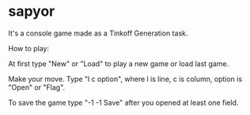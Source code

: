 # sapyor

It's a console game made as a Tinkoff Generation task.

How to play:

At first type "New" or "Load" to play a new game or load last game.

Make your move. Type "l c option", where l is line, c is column, option is "Open" or "Flag".

To save the game type "-1 -1 Save" after you opened at least one field.


